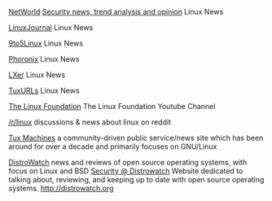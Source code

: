 
[NetWorld](https://www.networkworld.com/)
[Security news, trend analysis and opinion](https://www.networkworld.com/category/security)
Linux News

[LinuxJournal](https://www.linuxjournal.com/)
Linux News

[9to5Linux](https://9to5linux.com/)
Linux News

[Phoronix](https://phoronix.com/)
Linux News

[LXer](http://lxer.com/)
Linux News

[TuxURLs](https://tuxurls.com/)
Linux News

[The Linux Foundation](https://www.youtube.com/channel/UCfX55Sx5hEFjoC3cNs6mCUQ)
The Linux Foundation Youtube Channel

[/r/linux](https://www.reddit.com/r/linux/)
discussions & news about linux on reddit

[Tux Machines](http://www.tuxmachines.org/)
a community-driven public service/news site which has been around for over a decade and primarily focuses on GNU/Linux

[DistroWatch](http://distrowatch.com/)
news and reviews of open source operating systems, with focus on Linux and BSD
[Security @ Distrowatch](http://distrowatch.com/search.php?category=Security)
Website dedicated to talking about, reviewing, and keeping up to date with open source operating systems.
http://distrowatch.org
